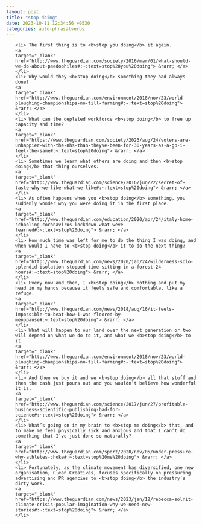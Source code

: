 ```yaml
---
layout: post
title: "stop doing"
date: 2023-10-11 12:34:56 +0530
categories: auto-phrasalverbs
---
```

<ol>

    <li> The first thing is to <b>stop you doing</b> it again.
    <a 
    target="_blank" 
    href="http://www.theguardian.com/society/2016/mar/01/what-should-we-do-about-paedophiles#:~:text=stop%20you%20doing"> &rarr; </a>
    </li>
    <li> Why would they <b>stop doing</b> something they had always done?
    <a 
    target="_blank" 
    href="http://www.theguardian.com/environment/2018/nov/23/world-ploughing-championships-no-till-farming#:~:text=stop%20doing"> &rarr; </a>
    </li>
    <li> What can the depleted workforce <b>stop doing</b> to free up capacity and time?
    <a 
    target="_blank" 
    href="https://www.theguardian.com/society/2023/aug/24/voters-are-unhappier-with-the-nhs-than-theyve-been-for-30-years-as-a-gp-i-feel-the-same#:~:text=stop%20doing"> &rarr; </a>
    </li>
    <li> Sometimes we learn what others are doing and then <b>stop doing</b> that thing ourselves.
    <a 
    target="_blank" 
    href="http://www.theguardian.com/science/2016/jun/22/secret-of-taste-why-we-like-what-we-like#:~:text=stop%20doing"> &rarr; </a>
    </li>
    <li> As often happens when you <b>stop doing</b> something, you suddenly wonder why you were doing it in the first place.
    <a 
    target="_blank" 
    href="http://www.theguardian.com/education/2020/apr/24/italy-home-schooling-coronavirus-lockdown-what-weve-learned#:~:text=stop%20doing"> &rarr; </a>
    </li>
    <li> How much time was left for me to do the thing I was doing, and when would I have to <b>stop doing</b> it to do the next thing?
    <a 
    target="_blank" 
    href="http://www.theguardian.com/news/2020/jan/24/wilderness-solo-splendid-isolation-stopped-time-sitting-in-a-forest-24-hours#:~:text=stop%20doing"> &rarr; </a>
    </li>
    <li> Every now and then, I <b>stop doing</b> nothing and put my head in my hands because it feels safe and comfortable, like a refuge.
    <a 
    target="_blank" 
    href="http://www.theguardian.com/news/2018/aug/16/it-feels-impossible-to-beat-how-i-was-floored-by-menopause#:~:text=stop%20doing"> &rarr; </a>
    </li>
    <li> What will happen to our land over the next generation or two will depend on what we do to it, and what we <b>stop doing</b> to it.
    <a 
    target="_blank" 
    href="http://www.theguardian.com/environment/2018/nov/23/world-ploughing-championships-no-till-farming#:~:text=stop%20doing"> &rarr; </a>
    </li>
    <li> And then we buy it and we <b>stop doing</b> all that stuff and then the cash just pours out and you wouldn’t believe how wonderful it is.
    <a 
    target="_blank" 
    href="http://www.theguardian.com/science/2017/jun/27/profitable-business-scientific-publishing-bad-for-science#:~:text=stop%20doing"> &rarr; </a>
    </li>
    <li> What’s going on in my brain to <b>stop me doing</b> that, and to make me feel physically sick and anxious and that I can’t do something that I’ve just done so naturally?
    <a 
    target="_blank" 
    href="http://www.theguardian.com/sport/2020/nov/05/under-pressure-why-athletes-choke#:~:text=stop%20me%20doing"> &rarr; </a>
    </li>
    <li> Fortunately, as the climate movement has diversified, one new organisation, Clean Creatives, focuses specifically on pressuring advertising and PR agencies to <b>stop doing</b> the industry’s dirty work.
    <a 
    target="_blank" 
    href="https://www.theguardian.com/news/2023/jan/12/rebecca-solnit-climate-crisis-popular-imagination-why-we-need-new-stories#:~:text=stop%20doing"> &rarr; </a>
    </li>